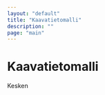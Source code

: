 ```yaml
---
layout: "default"
title: "Kaavatietomalli"
description: ""
page: "main"
---
```

# Kaavatietomalli

Kesken
